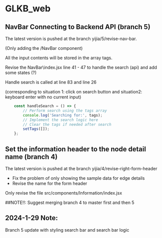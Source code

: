 # GLKB_web

## NavBar Connecting to Backend API (branch 5)
The latest version is pushed at the branch yijia/5/revise-nav-bar.

(Only adding the /NavBar component)

All the input contents will be stored in the array tags. 

Revise the NavBar\index.jsx line 41 - 47 to handle the search (api) and add some states (?)

Handle search is called at line 83 and line 26 

(corresponding to situation 1: click on search button and situation2: keyboard enter with no current input)

```js
    const handleSearch = () => {
        // Perform search using the tags array
        console.log('Searching for:', tags);
        // Implement the search logic here
        // Clear the tags if needed after search
        setTags([]);
    };
```

## Set the information header to the node detail name (branch 4)
The latest version is pushed at the branch yijia/4/revise-right-form-header

- Fix the problem of only showing the sample data for edge details
- Revise the name for the form header

Only revise the file src/components/Information/index.jsx

##NOTE!!: Suggest merging branch 4 to master first and then 5


## 2024-1-29 Note:
Branch 5 update with styling search bar and search bar logic

